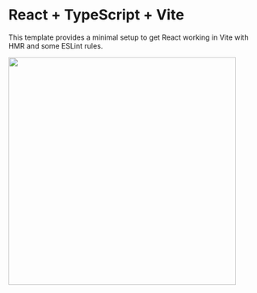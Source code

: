 # React + TypeScript + Vite

This template provides a minimal setup to get React working in Vite with HMR and some ESLint rules.


<img width="450px;" src="https://github.com/RaamVijith/fashion-website-11/blob/main/src/assets/website%20ss.png?raw=true"/>
